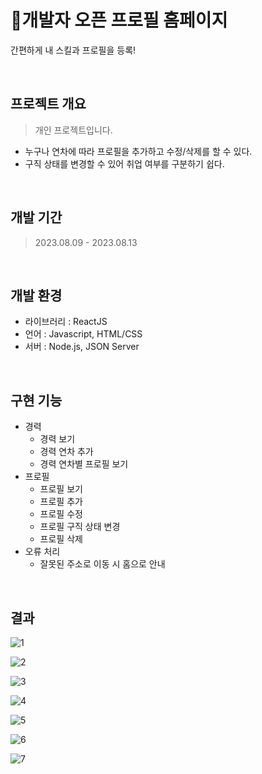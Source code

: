 # :bust_in_silhouette:개발자 오픈 프로필 홈페이지
간편하게 내 스킬과 프로필을 등록!

<br />

## 프로젝트 개요
> 개인 프로젝트입니다.
- 누구나 연차에 따라 프로필을 추가하고 수정/삭제를 할 수 있다. <br />
- 구직 상태를 변경할 수 있어 취업 여부를 구분하기 쉽다.

<br />

## 개발 기간
> 2023.08.09 - 2023.08.13

<br />

## 개발 환경
- 라이브러리 : ReactJS
- 언어 : Javascript, HTML/CSS
- 서버 : Node.js, JSON Server

<br />

## 구현 기능
- 경력
  - 경력 보기
  - 경력 연차 추가
  - 경력 연차별 프로필 보기
- 프로필
  - 프로필 보기
  - 프로필 추가
  - 프로필 수정
  - 프로필 구직 상태 변경
  - 프로필 삭제 
- 오류 처리
  - 잘못된 주소로 이동 시 홈으로 안내

<br />

<!--
## 기본적인 처리
- JSON Server에서 데이터 가져오기
- fetch()를 이용하여 REST API 호출 및 데이터 CRUD 처리
- 라우터를 이용한 페이지 렌더링
- 훅스를 이용한 데이터 처리
- 오류 처리 - 잘못된 주소로 이동 시 홈으로 안내

<br />

## 고민하고 중점을 둔 부분
- json 서버에서 fetch() 함수로 데이터를 가져와 json 형식으로 반환하는 복잡하고 반복되는 코드 <br />
  → UseFetch 컴포넌트로 분리하여 필요 시 호출 (UseFetch.jsx) <br />
  → 코드 간결해짐
- 프로필 수정 기능 (UpdateProfile.jsx)
  <div style="text-align:center">
    
    [![데이터 수정하기](https://velog-readme-stats.vercel.app/api?name=knk00&slug=React-데이터-수정하기-useRef-defaultValue-selected)](https://velog.io/@knk00/React-%EB%8D%B0%EC%9D%B4%ED%84%B0-%EC%88%98%EC%A0%95%ED%95%98%EA%B8%B0-useRef-defaultValue-selected)

    </div>

- 데이터 전달하기
  <div style="text-align:center">
    
  [![데이터 전달하는 3가지 방법](https://velog-readme-stats.vercel.app/api?name=knk00&slug=React-리액트-값-전달)](https://velog.io/@knk00/React-%EB%A6%AC%EC%95%A1%ED%8A%B8-%EA%B0%92-%EC%A0%84%EB%8B%AC)
  
  </div>

<br />
-->

## 결과
![1](https://github.com/na-kyoung/open_profile_react/assets/137421820/e953de12-4125-45f9-ae1a-0b98d49713d5)

![2](https://github.com/na-kyoung/open_profile_react/assets/137421820/04e0b98c-efb5-4a0b-ba1f-ebef24b16907)

![3](https://github.com/na-kyoung/open_profile_react/assets/137421820/17fa7c62-db9d-4ee9-9829-a978fc21c53d)

![4](https://github.com/na-kyoung/open_profile_react/assets/137421820/977c307a-52e6-4681-b860-2da47a4947e4)

![5](https://github.com/na-kyoung/open_profile_react/assets/137421820/4a2a355d-5c5a-486a-b572-407a49e7cc91)

![6](https://github.com/na-kyoung/open_profile_react/assets/137421820/fb8cd545-78e0-48ec-a1c6-b230730b6d7e)

![7](https://github.com/na-kyoung/open_profile_react/assets/137421820/ddc65203-5ce2-4856-b76d-7aa4b878d737)
